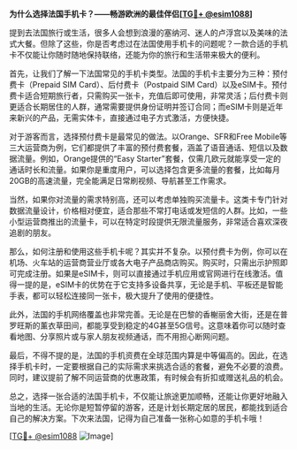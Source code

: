 **为什么选择法国手机卡？——畅游欧洲的最佳伴侣[[TG💪+ @esim1088](https://t.me/s/esim1088)]**

提到去法国旅行或生活，很多人会想到浪漫的塞纳河、迷人的卢浮宫以及美味的法式大餐。但除了这些，你是否考虑过在法国使用手机卡的问题呢？一款合适的手机卡不仅能让你随时随地保持联络，还能为你的旅行和生活带来极大的便利。

首先，让我们了解一下法国常见的手机卡类型。法国的手机卡主要分为三种：预付费卡（Prepaid SIM Card）、后付费卡（Postpaid SIM Card）以及eSIM卡。预付费卡适合短期旅行者，只需购买一张卡，充值后即可使用，非常灵活；后付费卡则更适合长期居住的人群，通常需要提供身份证明并签订合同；而eSIM卡则是近年来新兴的产品，无需实体卡，直接通过电子方式激活，方便快捷。

对于游客而言，选择预付费卡是最常见的做法。以Orange、SFR和Free Mobile等三大运营商为例，它们都提供了丰富的预付费套餐，涵盖了语音通话、短信以及数据流量。例如，Orange提供的“Easy Starter”套餐，仅需几欧元就能享受一定的通话时长和流量。如果你是重度用户，可以选择包含更多流量的套餐，比如每月20GB的高速流量，完全能满足日常刷视频、导航甚至工作需求。

当然，如果你对流量的需求特别高，还可以考虑单独购买流量卡。这类卡专门针对数据流量设计，价格相对便宜，适合那些不常打电话或发短信的人群。比如，一些小型运营商推出的流量卡，可以在特定时段提供无限流量服务，非常适合喜欢深夜追剧的朋友。

那么，如何注册和使用这些手机卡呢？其实并不复杂。以预付费卡为例，你可以在机场、火车站的运营商营业厅或各大电子产品商店购买。购买时，只需出示护照即可完成注册。如果是eSIM卡，则可以直接通过手机应用或官网进行在线激活。值得一提的是，eSIM卡的优势在于它支持多设备共享，无论是手机、平板还是智能手表，都可以轻松连接同一张卡，极大提升了使用的便捷性。

此外，法国的手机网络覆盖也非常完善。无论是在巴黎的香榭丽舍大街，还是在普罗旺斯的薰衣草田间，都能享受到稳定的4G甚至5G信号。这意味着你可以随时查看地图、分享照片或与家人朋友视频通话，而不用担心断网问题。

最后，不得不提的是，法国的手机资费在全球范围内算是中等偏高的。因此，在选择手机卡时，一定要根据自己的实际需求来挑选合适的套餐，避免不必要的浪费。同时，建议提前了解不同运营商的优惠政策，有时候会有折扣或赠送礼品的机会。

总之，选择一张合适的法国手机卡，不仅能让旅途更加顺畅，还能让你更好地融入当地的生活。无论你是短暂停留的游客，还是计划长期定居的居民，都能找到适合自己的解决方案。下次来法国，记得为自己准备一张称心如意的手机卡哦！

[[TG💪+ @esim1088](https://t.me/s/esim1088) ![Image](https://i.postimg.cc/4NQfJmqS/Snipaste-2025-05-13-00-14-12.png)]